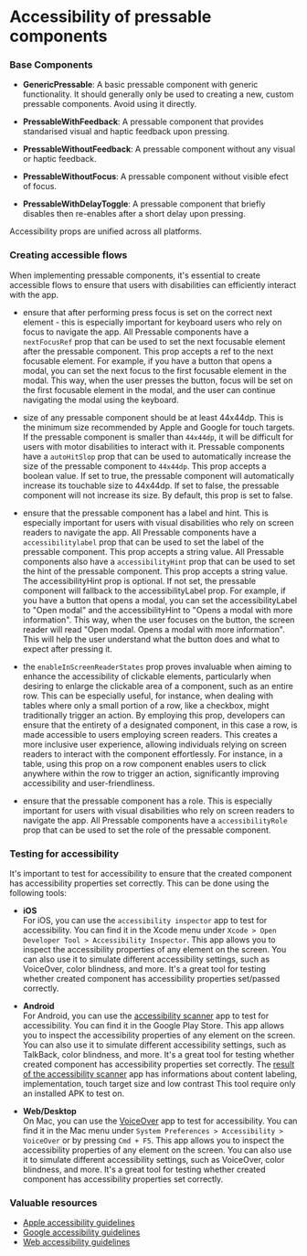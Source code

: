 # Accessibility of pressable components

### Base Components 

- **GenericPressable**: A basic pressable component with generic functionality. It should generally only be used to creating a new, custom pressable components. Avoid using it directly.

- **PressableWithFeedback**: A pressable component that provides standarised visual and haptic feedback upon pressing.

- **PressableWithoutFeedback**: A pressable component without any visual or haptic feedback.

- **PressableWithoutFocus**: A pressable component without visible efect of focus.

- **PressableWithDelayToggle**:  A pressable component that briefly disables then re-enables after a short delay upon pressing.

Accessibility props are unified across all platforms.

### Creating accessible flows
When implementing pressable components, it's essential to create accessible flows to ensure that users with disabilities can efficiently interact with the app.

- ensure that after performing press focus is set on the correct next element - this is especially important for keyboard users who rely on focus to navigate the app. All Pressable components have a `nextFocusRef` prop that can be used to set the next focusable element after the pressable component. This prop accepts a ref to the next focusable element. For example, if you have a button that opens a modal, you can set the next focus to the first focusable element in the modal. This way, when the user presses the button, focus will be set on the first focusable element in the modal, and the user can continue navigating the modal using the keyboard.

- size of any pressable component should be at least 44x44dp. This is the minimum size recommended by Apple and Google for touch targets. If the pressable component is smaller than `44x44dp`, it will be difficult for users with motor disabilities to interact with it. Pressable components have a `autoHitSlop` prop that can be used to automatically increase the size of the pressable component to `44x44dp`. This prop accepts a boolean value. If set to true, the pressable component will automatically increase its touchable size to 44x44dp. If set to false, the pressable component will not increase its size. By default, this prop is set to false.

- ensure that the pressable component has a label and hint. This is especially important for users with visual disabilities who rely on screen readers to navigate the app. All Pressable components have a `accessibilitylabel` prop that can be used to set the label of the pressable component. This prop accepts a string value. All Pressable components also have a `accessibilityHint` prop that can be used to set the hint of the pressable component. This prop accepts a string value. The accessibilityHint prop is optional. If not set, the pressable component will fallback to the accessibilityLabel prop. For example, if you have a button that opens a modal, you can set the accessibilityLabel to "Open modal" and the accessibilityHint to "Opens a modal with more information". This way, when the user focuses on the button, the screen reader will read "Open modal. Opens a modal with more information". This will help the user understand what the button does and what to expect after pressing it.

- the `enableInScreenReaderStates` prop proves invaluable when aiming to enhance the accessibility of clickable elements, particularly when desiring to enlarge the clickable area of a component, such as an entire row. This can be especially useful, for instance, when dealing with tables where only a small portion of a row, like a checkbox, might traditionally trigger an action. By employing this prop, developers can ensure that the entirety of a designated component, in this case a row, is made accessible to users employing screen readers. This creates a more inclusive user experience, allowing individuals relying on screen readers to interact with the component effortlessly. For instance, in a table, using this prop on a row component enables users to click anywhere within the row to trigger an action, significantly improving accessibility and user-friendliness.

- ensure that the pressable component has a role. This is especially important for users with visual disabilities who rely on screen readers to navigate the app. All Pressable components have a `accessibilityRole` prop that can be used to set the role of the pressable component.

### Testing for accessibility
It's important to test for accessibility to ensure that the created component has accessibility properties set correctly. This can be done using the following tools:

- **iOS**  
For iOS, you can use the `accessibility inspector` app to test for accessibility. You can find it in the Xcode menu under `Xcode > Open Developer Tool > Accessibility Inspector`. This app allows you to inspect the accessibility properties of any element on the screen. You can also use it to simulate different accessibility settings, such as VoiceOver, color blindness, and more. It's a great tool for testing whether created component has accessibility properties set/passed correctly.

- **Android**  
For Android, you can use the [accessibility scanner](https://support.google.com/accessibility/android/answer/6376570) app to test for accessibility. You can find it in the Google Play Store. This app allows you to inspect the accessibility properties of any element on the screen. You can also use it to simulate different accessibility settings, such as TalkBack, color blindness, and more. It's a great tool for testing whether created component has accessibility properties set correctly. The [result of the accessibility scanner](https://support.google.com/accessibility/android/answer/6376559) app has informations about content labeling, implementation, touch target size and low contrast
This tool require only an installed APK to test on. 


- **Web/Desktop**  
On Mac, you can use the [VoiceOver](https://www.apple.com/accessibility/mac/vision/) app to test for accessibility. You can find it in the Mac menu under `System Preferences > Accessibility > VoiceOver` or by pressing `Cmd + F5`. This app allows you to inspect the accessibility properties of any element on the screen. You can also use it to simulate different accessibility settings, such as VoiceOver, color blindness, and more. It's a great tool for testing whether created component has accessibility properties set correctly. 



### Valuable resources
- [Apple accessibility guidelines](https://developer.apple.com/design/human-interface-guidelines/accessibility/overview/introduction/)
- [Google accessibility guidelines](https://developer.android.com/guide/topics/ui/accessibility)
- [Web accessibility guidelines](https://www.w3.org/WAI/standards-guidelines/wcag/)